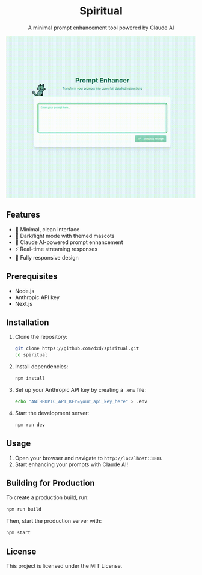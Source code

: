 <div align="center">
  <h1>Spiritual</h1>
  <p>A minimal prompt enhancement tool powered by Claude AI</p>
</div>

![Preview](Perfection.gif)

## Features

- 🎨 Minimal, clean interface
- 🌙 Dark/light mode with themed mascots
- 🤖 Claude AI-powered prompt enhancement
- ⚡ Real-time streaming responses
- 📱 Fully responsive design

## Prerequisites

- Node.js 
- Anthropic API key
- Next.js

## Installation

1. Clone the repository:
   ```bash
   git clone https://github.com/dxd/spiritual.git
   cd spiritual
   ```

2. Install dependencies:
   ```bash
   npm install
   ```

3. Set up your Anthropic API key by creating a `.env` file:
   ```bash
   echo "ANTHROPIC_API_KEY=your_api_key_here" > .env
   ```

4. Start the development server:
   ```bash
   npm run dev
   ```

## Usage

1. Open your browser and navigate to `http://localhost:3000`.
2. Start enhancing your prompts with Claude AI!

## Building for Production

To create a production build, run:
```bash
npm run build
```

Then, start the production server with:
```bash
npm start
```

## License

This project is licensed under the MIT License.
